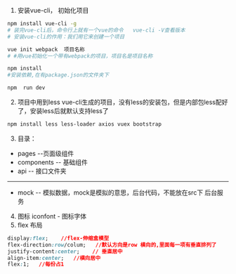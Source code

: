 
1. 安装vue-cli， 初始化项目
``` bash
npm install vue-cli -g
# 装完vue-cli后，命令行上就有一个vue的命令   vue-cli -V查看版本
# 安装vue-cli的作用：我们用它来创建一个项目 

vue init webpack  项目名称
# #用vue初始化一个带有webpack的项目，项目名是项目名称

npm install   
#安装依赖,在有package.json的文件夹下

npm  run dev
```
2. 项目中用到less
vue-cli生成的项目，没有less的安装包，但是内部包less配好了，安装less后就默认支持less了
```bash
npm install less less-loader axios vuex bootstrap 
```
3. 目录：
- pages --页面级组件
- components --  基础组件
- api -- 接口文件夹
----------------------

- mock -- 模拟数据，mock是模拟的意思，后台代码，不能放在src下
后台服务

4. 图标 iconfont - 图标字体
5. flex 布局
```css
display:flex;    //flex-伸缩盒模型
flex-direction:row/colum;   //默认方向是row 横向的,里面每一项有垂直排列了
justify-content:center;    // 垂直居中
align-item:center;   //横向居中
flex:1;   //每份占1
```
